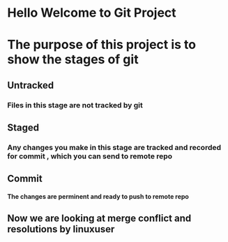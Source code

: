 # Hello Welcome to Git Project

# The purpose of this project is to show the stages of git

## Untracked
### Files in this stage are not tracked by git
## Staged 
### Any changes you make in this stage are tracked and recorded for commit , which you can send to remote repo 
## Commit
#### The changes are perminent and ready to push to remote repo 



## Now we are looking at merge conflict and resolutions by linuxuser
